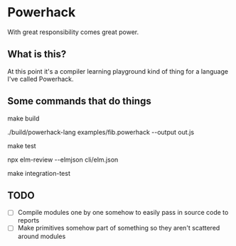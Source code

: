 # Powerhack

With great responsibility comes great power.

## What is this?

At this point it's a compiler learning playground kind of thing for a language 
I've called Powerhack.

## Some commands that do things

make build

./build/powerhack-lang examples/fib.powerhack --output out.js

make test

npx elm-review --elmjson cli/elm.json 

make integration-test


## TODO

- [ ] Compile modules one by one somehow to easily pass in source code to reports
- [ ] Make primitives somehow part of something so they aren't scattered around modules